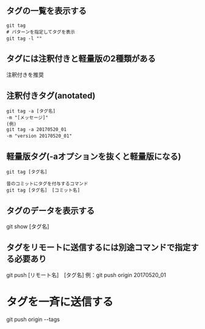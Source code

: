 ## タグの一覧を表示する
    git tag 
    # パターンを指定してタグを表示
    git tag -l ""　

## タグには注釈付きと軽量版の2種類がある
注釈付きを推奨

## 注釈付きタグ(anotated)
    git tag -a [タグ名]
    -m "[メッセージ]"
    (例)
    git tag -a 20170520_01
    -m "version 20170520_01"　

## 軽量版タグ(-aオプションを抜くと軽量版になる)
    git tag [タグ名]
    
    昔のコミットにタグを付与するコマンド
    git tag [タグ名]　[コミット名]

## タグのデータを表示する
git show [タグ名]

## タグをリモートに送信するには別途コマンドで指定する必要あり
git push [リモート名]　[タグ名]
例：git push origin 20170520_01

# タグを一斉に送信する
git push origin --tags
